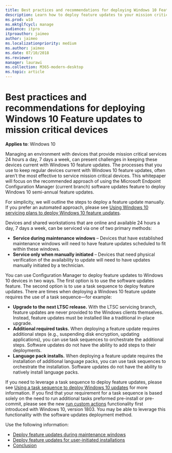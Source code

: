 ```yaml
---
title: Best practices and recommendations for deploying Windows 10 Feature updates to mission critical devices
description: Learn how to deploy feature updates to your mission critical devices
ms.prod: w10
ms.mktglfcycl: manage
audience: itpro
itproauthor: jaimeo
author: jaimeo
ms.localizationpriority: medium
ms.author: jaimeo
ms.date: 07/10/2018
ms.reviewer: 
manager: laurawi
ms.collection: M365-modern-desktop
ms.topic: article
---
```


# Best practices and recommendations for deploying Windows 10 Feature updates to mission critical devices

**Applies to**: Windows 10

Managing an environment with devices that provide mission critical services 24 hours a day, 7 days a week, can present challenges in keeping these devices current with Windows 10 feature updates. The processes that you use to keep regular devices current with Windows 10 feature updates, often aren’t the most effective to service mission critical devices. This whitepaper will focus on the recommended approach of using the Microsoft Endpoint Configuration Manager (current branch) software updates feature to deploy Windows 10 semi-annual feature updates. 

For simplicity, we will outline the steps to deploy a feature update manually. If you prefer an automated approach, please see [Using Windows 10 servicing plans to deploy Windows 10 feature updates](waas-manage-updates-configuration-manager.md#use-windows-10-servicing-plans-to-deploy-windows-10-feature-updates). 

Devices and shared workstations that are online and available 24 hours a day, 7 days a week, can be serviced via one of two primary methods:

- **Service during maintenance windows** – Devices that have established maintenance windows will need to have feature updates scheduled to fit within these windows.
- **Service only when manually initiated** – Devices that need physical verification of the availability to update will need to have updates manually initiated by a technician.

You can use Configuration Manager to deploy feature updates to Windows 10 devices in two ways. The first option is to use the software updates feature. The second option is to use a task sequence to deploy feature updates. There are times when deploying a Windows 10 feature update requires the use of a task sequence—for example:

- **Upgrade to the next LTSC release.** With the LTSC servicing branch, feature updates are never provided to the Windows clients themselves. Instead, feature updates must be installed like a traditional in-place upgrade.
- **Additional required tasks.** When deploying a feature update requires additional steps (e.g., suspending disk encryption, updating applications), you can use task sequences to orchestrate the additional steps. Software updates do not have the ability to add steps to their deployments.
- **Language pack installs.** When deploying a feature update requires the installation of additional language packs, you can use task sequences to orchestrate the installation. Software updates do not have the ability to natively install language packs.

If you need to leverage a task sequence to deploy feature updates, please see [Using a task sequence to deploy Windows 10 updates](waas-manage-updates-configuration-manager.md#use-a-task-sequence-to-deploy-windows-10-updates) for more information. If you find that your requirement for a task sequence is based solely on the need to run additional tasks preformed pre-install or pre-commit, please see the new [run custom actions](https://docs.microsoft.com/windows-hardware/manufacture/desktop/windows-setup-enable-custom-actions) functionality first introduced with Windows 10, version 1803. You may be able to leverage this functionality with the software updates deployment method. 

Use the following information:


- [Deploy feature updates during maintenance windows](feature-update-maintenance-window.md)
- [Deploy feature updates for user-initiated installations](feature-update-user-install.md)
- [Conclusion](feature-update-conclusion.md)
